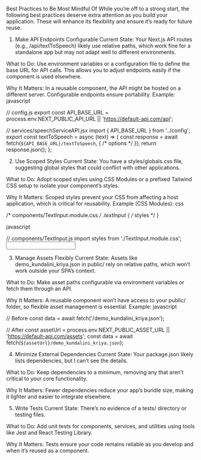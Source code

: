 Best Practices to Be Most Mindful Of
While you’re off to a strong start, the following best practices deserve extra attention as you build your application. These will enhance its flexibility and ensure it’s ready for future reuse.
1. Make API Endpoints Configurable
Current State: Your Next.js API routes (e.g., /api/textToSpeech) likely use relative paths, which work fine for a standalone app but may not adapt well to different environments.

What to Do: Use environment variables or a configuration file to define the base URL for API calls. This allows you to adjust endpoints easily if the component is used elsewhere.

Why It Matters: In a reusable component, the API might be hosted on a different server. Configurable endpoints ensure portability.
Example:
javascript

// config.js
export const API_BASE_URL = process.env.NEXT_PUBLIC_API_URL || 'https://default-api.com/api';

// services/speechServiceAPI.jsx
import { API_BASE_URL } from '../config';
export const textToSpeech = async (text) => {
  const response = await fetch(`${API_BASE_URL}/textToSpeech`, { /* options */ });
  return response.json();
};

2. Use Scoped Styles
Current State: You have a styles/globals.css file, suggesting global styles that could conflict with other applications.

What to Do: Adopt scoped styles using CSS Modules or a prefixed Tailwind CSS setup to isolate your component’s styles.

Why It Matters: Scoped styles prevent your CSS from affecting a host application, which is critical for reusability.
Example (CSS Modules):
css

/* components/TextInput.module.css */
.textInput { /* styles */ }

javascript

// components/TextInput.js
import styles from './TextInput.module.css';
<input className={styles.textInput} />

3. Manage Assets Flexibly
Current State: Assets like demo_kundalini_kriya.json in public/ rely on relative paths, which won’t work outside your SPA’s context.

What to Do: Make asset paths configurable via environment variables or fetch them through an API.

Why It Matters: A reusable component won’t have access to your public/ folder, so flexible asset management is essential.
Example:
javascript

// Before
const data = await fetch('/demo_kundalini_kriya.json');

// After
const assetUrl = process.env.NEXT_PUBLIC_ASSET_URL || 'https://default-api.com/assets';
const data = await fetch(`${assetUrl}/demo_kundalini_kriya.json`);

4. Minimize External Dependencies
Current State: Your package.json likely lists dependencies, but I can’t see the details.

What to Do: Keep dependencies to a minimum, removing any that aren’t critical to your core functionality.

Why It Matters: Fewer dependencies reduce your app’s bundle size, making it lighter and easier to integrate elsewhere.

5. Write Tests
Current State: There’s no evidence of a tests/ directory or testing files.

What to Do: Add unit tests for components, services, and utilities using tools like Jest and React Testing Library.

Why It Matters: Tests ensure your code remains reliable as you develop and when it’s reused as a component.

